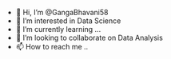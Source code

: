 - 👋 Hi, I’m @GangaBhavani58
- 👀 I’m interested in Data Science 
- 🌱 I’m currently learning ...
- 💞️ I’m looking to collaborate on Data Analysis
- 📫 How to reach me ..

<!---
GangaBhavani58/GangaBhavani58 is a ✨ special ✨ repository because its `README.md` (this file) appears on your GitHub profile.
You can click the Preview link to take a look at your changes.
--->

